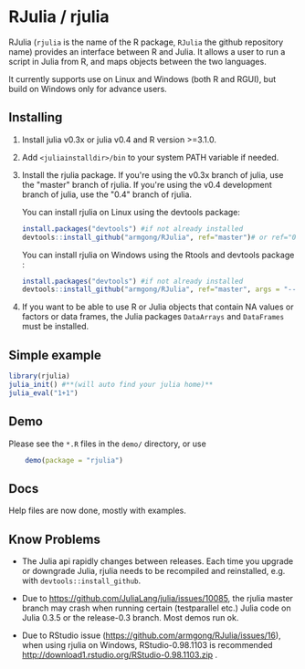 RJulia / rjulia
===============

RJulia (`rjulia` is the name of the R package, `RJulia` the github
repository name) provides an interface between R and Julia. It allows a user to run a script in Julia from R, and maps objects between the two languages.

It currently supports use on Linux and Windows (both R and RGUI), but build on Windows only for advance users.

Installing
-------------

1. Install julia v0.3x or julia v0.4 and R version >=3.1.0.
 
2. Add `<juliainstalldir>/bin` to your system PATH variable if needed.

3. Install the rjulia package. If you're using the v0.3x branch of julia, use the "master" branch of rjulia.  If you're using the v0.4 development branch of julia, use the "0.4" branch of rjulia.

    You can install rjulia on Linux using the devtools package:

    ```r
    install.packages("devtools") #if not already installed
    devtools::install_github("armgong/RJulia", ref="master")# or ref="0.4" if using Julia v0.4
    ```
    You can install rjulia on Windows using the Rtools and devtools package :

    ```r
    install.packages("devtools") #if not already installed
    devtools::install_github("armgong/RJulia", ref="master", args = "--no-multiarch")# or ref="0.4" if using Julia v0.4
    ```
    
4. If you want to be able to use R or Julia objects that contain NA values or factors or data frames, the Julia packages `DataArrays` and `DataFrames` must be installed.

Simple example 
-------------

```r
library(rjulia)
julia_init() #**(will auto find your julia home)**
julia_eval("1+1")
```

Demo
-------------

Please see the `*.R` files in the `demo/` directory, or use
```r
	demo(package = "rjulia")
```


Docs
-------------
Help files are now done, mostly with examples.


Know Problems
-------------
   * The Julia api rapidly changes between releases. Each time you upgrade or downgrade Julia, rjulia needs to be recompiled and reinstalled, e.g. with `devtools::install_github`. 

   * Due to https://github.com/JuliaLang/julia/issues/10085, the rjulia master branch may crash when running certain (testparallel etc.) Julia code on Julia 0.3.5 or the release-0.3 branch. Most demos run ok.
   
   * Due to RStudio issue (https://github.com/armgong/RJulia/issues/16), when using rjulia on Windows, RStudio-0.98.1103 is recommended http://download1.rstudio.org/RStudio-0.98.1103.zip .
